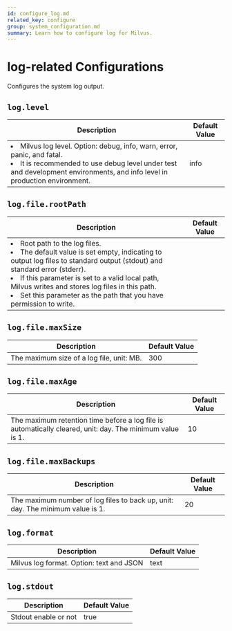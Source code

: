```yaml
---
id: configure_log.md
related_key: configure
group: system_configuration.md
summary: Learn how to configure log for Milvus.
---
```


# log-related Configurations

Configures the system log output.

## `log.level`

<table id="log.level">
  <thead>
    <tr>
      <th class="width80">Description</th>
      <th class="width20">Default Value</th> 
    </tr>
  </thead>
  <tbody>
    <tr>
      <td>
        <li>Milvus log level. Option: debug, info, warn, error, panic, and fatal. </li>      
        <li>It is recommended to use debug level under test and development environments, and info level in production environment.</li>      </td>
      <td>info</td>
    </tr>
  </tbody>
</table>


## `log.file.rootPath`

<table id="log.file.rootPath">
  <thead>
    <tr>
      <th class="width80">Description</th>
      <th class="width20">Default Value</th> 
    </tr>
  </thead>
  <tbody>
    <tr>
      <td>
        <li>Root path to the log files.</li>      
        <li>The default value is set empty, indicating to output log files to standard output (stdout) and standard error (stderr).</li>      
        <li>If this parameter is set to a valid local path, Milvus writes and stores log files in this path.</li>      
        <li>Set this parameter as the path that you have permission to write.</li>      </td>
      <td></td>
    </tr>
  </tbody>
</table>


## `log.file.maxSize`

<table id="log.file.maxSize">
  <thead>
    <tr>
      <th class="width80">Description</th>
      <th class="width20">Default Value</th> 
    </tr>
  </thead>
  <tbody>
    <tr>
      <td>        The maximum size of a log file, unit: MB.      </td>
      <td>300</td>
    </tr>
  </tbody>
</table>


## `log.file.maxAge`

<table id="log.file.maxAge">
  <thead>
    <tr>
      <th class="width80">Description</th>
      <th class="width20">Default Value</th> 
    </tr>
  </thead>
  <tbody>
    <tr>
      <td>        The maximum retention time before a log file is automatically cleared, unit: day. The minimum value is 1.      </td>
      <td>10</td>
    </tr>
  </tbody>
</table>


## `log.file.maxBackups`

<table id="log.file.maxBackups">
  <thead>
    <tr>
      <th class="width80">Description</th>
      <th class="width20">Default Value</th> 
    </tr>
  </thead>
  <tbody>
    <tr>
      <td>        The maximum number of log files to back up, unit: day. The minimum value is 1.      </td>
      <td>20</td>
    </tr>
  </tbody>
</table>


## `log.format`

<table id="log.format">
  <thead>
    <tr>
      <th class="width80">Description</th>
      <th class="width20">Default Value</th> 
    </tr>
  </thead>
  <tbody>
    <tr>
      <td>        Milvus log format. Option: text and JSON      </td>
      <td>text</td>
    </tr>
  </tbody>
</table>


## `log.stdout`

<table id="log.stdout">
  <thead>
    <tr>
      <th class="width80">Description</th>
      <th class="width20">Default Value</th> 
    </tr>
  </thead>
  <tbody>
    <tr>
      <td>        Stdout enable or not      </td>
      <td>true</td>
    </tr>
  </tbody>
</table>



